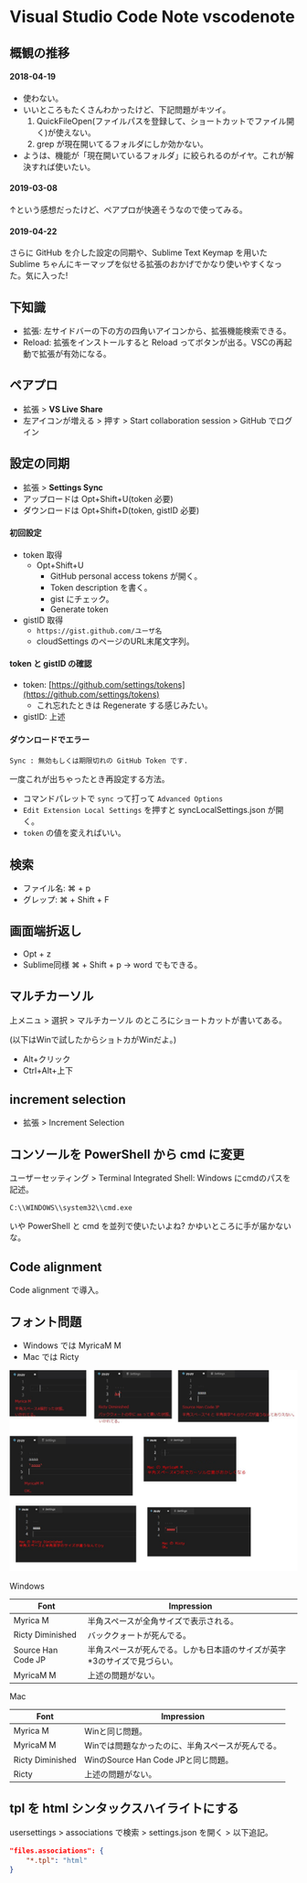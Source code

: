 Visual Studio Code Note vscodenote
===


## 概観の推移

#### 2018-04-19

- 使わない。
- いいところもたくさんわかったけど、下記問題がキツイ。
  1. QuickFileOpen(ファイルパスを登録して、ショートカットでファイル開く)が使えない。
  2. grep が現在開いてるフォルダにしか効かない。
- ようは、機能が「現在開いているフォルダ」に絞られるのがイヤ。これが解決すれば使いたい。

#### 2019-03-08

↑という感想だったけど、ペアプロが快適そうなので使ってみる。

#### 2019-04-22

さらに GitHub を介した設定の同期や、Sublime Text Keymap を用いた Sublime ちゃんにキーマップを似せる拡張のおかげでかなり使いやすくなった。気に入った!


## 下知識

- 拡張: 左サイドバーの下の方の四角いアイコンから、拡張機能検索できる。
- Reload: 拡張をインストールすると Reload ってボタンが出る。VSCの再起動で拡張が有効になる。


## ペアプロ

- 拡張 > **VS Live Share**
- 左アイコンが増える > 押す > Start collaboration session > GitHub でログイン


## 設定の同期

- 拡張 > **Settings Sync**
- アップロードは Opt+Shift+U(token 必要)
- ダウンロードは Opt+Shift+D(token, gistID 必要)

#### 初回設定

- token 取得
    - Opt+Shift+U
        - GitHub personal access tokens が開く。
        - Token description を書く。
        - gist にチェック。
        - Generate token
- gistID 取得
    - `https://gist.github.com/ユーザ名`
    - cloudSettings のページのURL末尾文字列。

#### token と gistID の確認

- token: [https://github.com/settings/tokens](https://github.com/settings/tokens)
    - これ忘れたときは Regenerate する感じみたい。
- gistID: 上述


#### ダウンロードでエラー

```
Sync : 無効もしくは期限切れの GitHub Token です.
```

一度これが出ちゃったとき再設定する方法。

- コマンドパレットで `sync` って打って `Advanced Options`
- `Edit Extension Local Settings` を押すと syncLocalSettings.json が開く。
- `token` の値を変えればいい。


## 検索

- ファイル名: ⌘ + p
- グレップ: ⌘ + Shift + F


## 画面端折返し

- Opt + z
- Sublime同様 ⌘ + Shift + p -> word でもできる。


## マルチカーソル

上メニュ > 選択 > マルチカーソル のところにショートカットが書いてある。

(以下はWinで試したからショトカがWinだよ。)

- Alt+クリック
- Ctrl+Alt+上下


## increment selection

- 拡張 > Increment Selection


## コンソールを PowerShell から cmd に変更

ユーザーセッティング > Terminal Integrated Shell: Windows にcmdのパスを記述。

```
C:\\WINDOWS\\system32\\cmd.exe
```

いや PowerShell と cmd を並列で使いたいよね? かゆいところに手が届かないな。


## Code alignment

Code alignment で導入。


## フォント問題

- Windows では MyricaM M
- Mac では Ricty

![](media/VScode-font-problem.jpg)

Windows

|        Font        |                                Impression                                |
|--------------------|--------------------------------------------------------------------------|
| Myrica M           | 半角スペースが全角サイズで表示される。                                   |
| Ricty Diminished   | バッククォートが死んでる。                                               |
| Source Han Code JP | 半角スペースが死んでる。しかも日本語のサイズが英字*3のサイズで見づらい。 |
| MyricaM M          | 上述の問題がない。                                                       |

Mac

|       Font       |                     Impression                    |
|------------------|---------------------------------------------------|
| Myrica M         | Winと同じ問題。                                   |
| MyricaM M        | Winでは問題なかったのに、半角スペースが死んでる。 |
| Ricty Diminished | WinのSource Han Code JPと同じ問題。               |
| Ricty            | 上述の問題がない。                                |


## tpl を html シンタックスハイライトにする

usersettings > associations で検索 > settings.json を開く > 以下追記。

```json
"files.associations": {
    "*.tpl": "html"
}
```
